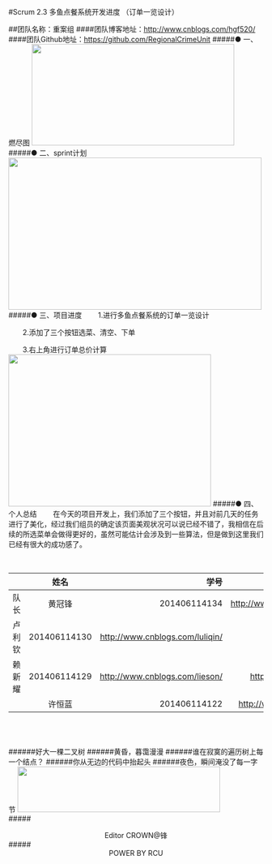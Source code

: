 #Scrum 2.3 多鱼点餐系统开发进度  （订单一览设计）

##团队名称：重案组
####团队博客地址：http://www.cnblogs.com/hgf520/
####团队Github地址：https://github.com/RegionalCrimeUnit
#####●  一、燃尽图
<img src="http://images2015.cnblogs.com/blog/808610/201611/808610-20161130165047912-210542701.png" width = "400" height = "200" />
#####● 二、sprint计划
<img src="http://images2015.cnblogs.com/blog/808610/201611/808610-20161122162827518-1050017023.png" width = "500" height = "300" />
#####● 三、项目进度
　　1.进行多鱼点餐系统的订单一览设计

　　2.添加了三个按钮选菜、清空、下单

　　3.右上角进行订单总价计算
<img src="http://images2015.cnblogs.com/blog/808610/201611/808610-20161130165707771-1175037087.png" width = "400" height = "300" />
#####● 四、个人总结
　　在今天的项目开发上，我们添加了三个按钮，并且对前几天的任务进行了美化，经过我们组员的确定该页面美观状况可以说已经不错了，我相信在后续的所选菜单会做得更好的，虽然可能估计会涉及到一些算法，但是做到这里我们已经有很大的成功感了。




<br />


||姓名|学号	|博客链接|	Github链接	|
| ------------- |:-------------:| -----:|-----:| -----:| 
队长|黄冠锋|201406114134|	http://www.cnblogs.com/hgf520/	 |https://github.com/crown999
 |卢利钦|201406114130|	http://www.cnblogs.com/luliqin/	|https://github.com/luliqin
 |赖新耀	|201406114129	|http://www.cnblogs.com/lieson/	|https://github.com/Laixinyao
	|许恒蓝		|201406114122	|	http://www.cnblogs.com/xhlbk/		|https://github.com/xuhenglan


<br /><br /><br />
######好大一棵二叉树
######黄昏，暮霭漫漫
######谁在寂寞的遍历树上每一个结点？
######你从无边的代码中抬起头
######夜色，瞬间淹没了每一字节 
<img src="http://images2015.cnblogs.com/blog/808610/201611/808610-20161117181926451-1189192432.gif" width = "400" height = "90" />
<br />
#####<center>Editor CROWN@锋</center >
#####<center>POWER BY RCU</center >


